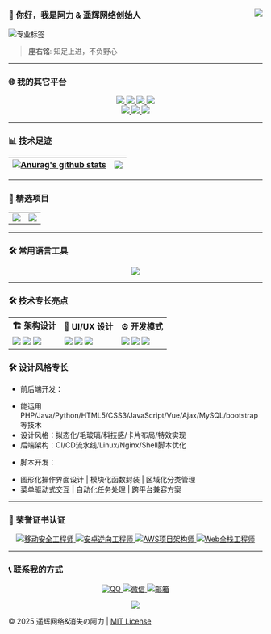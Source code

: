 ### 👋 你好，我是阿力 & 遥辉网络创始人<a href="https://github.com/Ktz-ali/"><img align="right" src="https://komarev.com/ghpvc/?username=Ktz-ali&label=Views&color=blue&style=flat"></a>

<p><img src="https://readme-typing-svg.herokuapp.com?font=Fira+Code&weight=600&size=24&duration=3000&pause=1000&color=1D9BF0&center=true&vCenter=true&width=435&lines=%F0%9F%92%BB+专注移动安全领域攻防;%F0%9F%A7%A9+热爱花里胡哨的程序开发设计;%F0%9F%9B%A0%EF%B8%8F+每样都懂一点点的全栈架构工程师" alt="专业标签"></p>  

> **座右铭**: 知足上进，不负野心  

---

### 🌐 我的其它平台
<p align="center">
  <a href="http://www.ktzali.cn" target="_blank">
    <img src="https://img.shields.io/badge/个人主页-ktzali.cn-2CA5E0?logo=homeassistant&logoColor=white&style=for-the-badge">
  </a>
  <a href="http://www.94ali.top" target="_blank">
    <img src="https://img.shields.io/badge/技术博客-94ali.top-FF5722?logo=hexo&logoColor=white&style=for-the-badge">
  </a>
  <a href="https://gitee.com/Ktz-ali" target="_blank">
    <img src="https://img.shields.io/badge/Gitee-Ktz--ali-C71D23?logo=gitee&logoColor=white&style=for-the-badge">
  </a>
  <a href="https://pd.qq.com/s/ceqvpaxi2?b=5" target="_blank">
    <img src="https://img.shields.io/badge/QQ频道-社区互动-12B7F5?logo=tencentqq&logoColor=white&style=for-the-badge">
  </a>
  <br>
  <a href="https://b23.tv/7QqLgsC" target="_blank">
    <img src="https://img.shields.io/badge/哔哩哔哩-消失的阿力-FF69B4?logo=bilibili&logoColor=white&style=for-the-badge">
  </a>
  <a href="https://m.tb.cn/h.hLTEti9?tk=qYpN4TwJPn0" target="_blank">
    <img src="https://img.shields.io/badge/闲鱼店铺-阿力-FE5000?logo=alibabadotcom&logoColor=white&style=for-the-badge">
  </a>
  <a href="https://www.huzhan.com/ishop53338" target="_blank">
    <img src="https://img.shields.io/badge/互站店铺-遥辉程序-FF0036?logo=shoppingcart&logoColor=white&style=for-the-badge">
  </a>
</p>

---

### 📊 技术足迹
| <a href="https://github.com/Ktz-ali/github-readme-stats"><img align="center" src="https://github-readme-stats.vercel.app/api?hide_border=true&locale=cn&username=Ktz-ali&show_icons=true&include_all_commits=true&theme=buefy&hide_border=true" alt="Anurag's github stats" /></a> | <a href="https://github.com/Ktz-ali/github-readme-stats"><img align="center" src="https://github-readme-stats.vercel.app/api/top-langs/?hide_border=true&locale=cn&username=Ktz-ali&layout=compact&theme=buefy&hide_border=true" /></a> |
| ------------- | ------------- |

---

### 🚀 精选项目
<table align="center">
    <tr>
        <td align="center">
          <picture>
            <a href="https://github.com/Ktz-ali/AliGit">
                <img src="https://github-readme-stats.vercel.app/api/pin/?username=Ktz-ali&repo=AliGit&theme=buefy">
            </a>
          </picture>
        </td>
        <td align="center">
          <picture>
            <a href="https://github.com/Ktz-ali/AliSpace">
                <img src="https://github-readme-stats.vercel.app/api/pin/?username=Ktz-ali&repo=AliSpace&theme=buefy">
            </a>
          </picture>
        </td>
    </tr>
</table>

---

### 🛠️ 常用语言工具
<p align="center">
  <img src="https://skillicons.dev/icons?i=java,bash,py,php,html,css,javascript,vue,nodejs,mysql,redis,git,github,linux,docker,nginx&theme=dark&perline=8" />
</p>

---

### 🛠️ 技术专长亮点
<div align="center">
  <table>
    <tr>
      <td><b>🏗️ 架构设计</b></td>
      <td><b>🎨 UI/UX 设计</b></td>
      <td><b>⚙️ 开发模式</b></td>
    </tr>
    <tr>
      <td>
        <img src="https://img.shields.io/badge/微服务-5BAEEA?style=flat"> 
        <img src="https://img.shields.io/badge/CI/CD-FF6F00?style=flat">
        <img src="https://img.shields.io/badge/容器化-2496ED?style=flat">
      </td>
      <td>
        <img src="https://img.shields.io/badge/拟态化-8A2BE2?style=flat">
        <img src="https://img.shields.io/badge/毛玻璃-87CEEB?style=flat">
        <img src="https://img.shields.io/badge/科技感-00FF7F?style=flat">
      </td>
      <td>
        <img src="https://img.shields.io/badge/模块化-9C27B0?style=flat">
        <img src="https://img.shields.io/badge/自动化-FF9800?style=flat">
        <img src="https://img.shields.io/badge/跨平台-3C78D8?style=flat">
      </td>
    </tr>
  </table>
</div>


### 🛠️ 设计风格专长

+ 前后端开发：
- 能运用PHP/Java/Python/HTML5/CSS3/JavaScript/Vue/Ajax/MySQL/bootstrap等技术  
- 设计风格：拟态化/毛玻璃/科技感/卡片布局/特效实现  
- 后端架构：CI/CD流水线/Linux/Nginx/Shell脚本优化  

+ 脚本开发：
- 图形化操作界面设计 | 模块化函数封装 | 区域化分类管理  
- 菜单驱动式交互 | 自动化任务处理 | 跨平台兼容方案  


---

### 📜 荣誉证书认证
<p align="center">
  <a href="#">
    <img src="https://img.shields.io/badge/移动安全工程师-高级-4CAF50?logo=android" alt="移动安全工程师">
  </a>
  <a href="#">
    <img src="https://img.shields.io/badge/安卓逆向工程师-认证-9C27B0?logo=androidstudio" alt="安卓逆向工程师">
  </a>
  <a href="#">
    <img src="https://img.shields.io/badge/AWS项目架构师-Associate-FF9900?logo=amazonaws" alt="AWS项目架构师">
  </a>
  <a href="#">
    <img src="https://img.shields.io/badge/Web全栈工程师-TCA-3C78D8?logo=tencentqq" alt="Web全栈工程师">
  </a>
</p>

---

### 📞 联系我的方式
<p align="center">
  <a href="https://qm.qq.com/q/DBDjD6OcIS">
    <img src="https://img.shields.io/badge/QQ-1728031575-12B7F5?logo=tencentqq" alt="QQ">
  </a>
  <a href="#">
    <img src="https://img.shields.io/badge/微信-Ali01021123-07C160?logo=wechat" alt="微信">
  </a>
  <a href="mailto:xywlxyh@vip.qq.com">
    <img src="https://img.shields.io/badge/邮箱-xywlxyh@vip.qq.com-EA4335?logo=gmail" alt="邮箱">
  </a>
</p>

<div align="center">
  <img src="https://capsule-render.vercel.app/api?type=waving&color=gradient&height=60&section=footer" />
</div>

© 2025 遥辉网络&消失の阿力 | [MIT License](LICENSE)